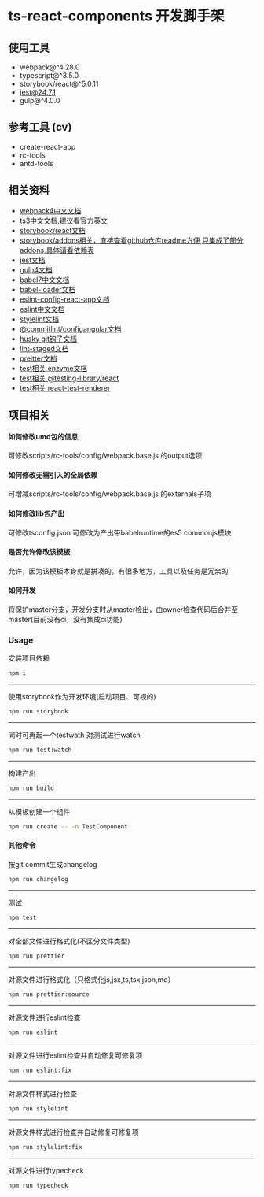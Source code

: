 # ts-react-components 开发脚手架

## 使用工具

- webpack@\^4.28.0
- typescript@\^3.5.0
- storybook/react@\^5.0.11
- jest@24.7.1
- gulp@\^4.0.0


## 参考工具 (cv)

-   create-react-app
-   rc-tools
-   antd-tools

## 相关资料

+ [webpack4中文文档](https://www.webpackjs.com/concepts/)
+ [ts3中文文档,建议看官方英文](https://www.tslang.cn/docs/handbook/basic-types.html)
+ [storybook/react文档](https://storybook.js.org/docs/guides/guide-react/)
+ [storybook/addons相关，直接查看github仓库readme方便,只集成了部分addons,具体请看依赖表](https://github.com/storybookjs/storybook/tree/next/addons)
+ [jest文档](https://jestjs.io/)
+ [gulp4文档](https://www.gulpjs.com.cn/docs/)
+ [babel7中文文档](https://www.babeljs.cn/docs/)
+ [babel-loader文档](https://webpack.docschina.org/loaders/babel-loader/)
+ [eslint-config-react-app文档](https://www.npmjs.com/package/eslint-config-react-app)
+ [eslint中文文档](https://cn.eslint.org/)
+ [stylelint文档](https://stylelint.io/)
+ [@commitlint/configangular文档](https://www.npmjs.com/package/@commitlint/config-angular)
+ [husky git钩子文档](https://github.com/typicode/husky/blob/master/DOCS.md)
+ [lint-staged文档](https://github.com/okonet/lint-staged)
+ [preitter文档](https://prettier.io/docs/en/)
+ [test相关 enzyme文档](https://airbnb.io/enzyme/)
+ [test相关 @testing-library/react](https://testing-library.com/docs/react-testing-library/intro)
+ [test相关 react-test-renderer](https://reactjs.org/docs/test-renderer.html)

## 项目相关

#### 如何修改umd包的信息

可修改scripts/rc-tools/config/webpack.base.js 的output选项

#### 如何修改无需引入的全局依赖

可增减scripts/rc-tools/config/webpack.base.js 的externals子项

#### 如何修改lib包产出

可修改tsconfig.json 可修改为产出带babelruntime的es5 commonjs模块

#### 是否允许修改该模板

允许，因为该模板本身就是拼凑的，有很多地方，工具以及任务是冗余的

#### 如何开发

将保护master分支，开发分支时从master检出，由owner检查代码后合并至master(目前没有ci，没有集成ci功能)

### Usage

安装项目依赖

```sh
npm i
```

---

使用storybook作为开发环境(启动项目、可视的)

```sh
npm run storybook
```

---

同时可再起一个testwath 对测试进行watch

```sh
npm run test:watch
```

---

构建产出

```sh
npm run build
```

---

从模板创建一个组件

```sh
npm run create -- -n TestComponent
```

#### 其他命令

按git commit生成changelog

```sh
npm run changelog
```

---

测试

```sh
npm test
```

---

对全部文件进行格式化(不区分文件类型)

```sh
npm run prettier
```

---

对源文件进行格式化（只格式化js,jsx,ts,tsx,json,md）

```
npm run prettier:source
```

---

对源文件进行eslint检查

```sh
npm run eslint
```

---

对源文件进行eslint检查并自动修复可修复项

```sh
npm run eslint:fix
```

---

对源文件样式进行检查

```sh
npm run stylelint
```

---

对源文件样式进行检查并自动修复可修复项

```sh
npm run stylelint:fix
```

---

对源文件进行typecheck

```sh
npm run typecheck
```

